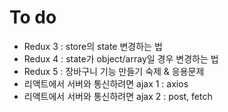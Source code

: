 # To do
* Redux 3 : store의 state 변경하는 법
* Redux 4 : state가 object/array일 경우 변경하는 법
* Redux 5 : 장바구니 기능 만들기 숙제 & 응용문제
* 리액트에서 서버와 통신하려면 ajax 1 : axios
* 리액트에서 서버와 통신하려면 ajax 2 : post, fetch
